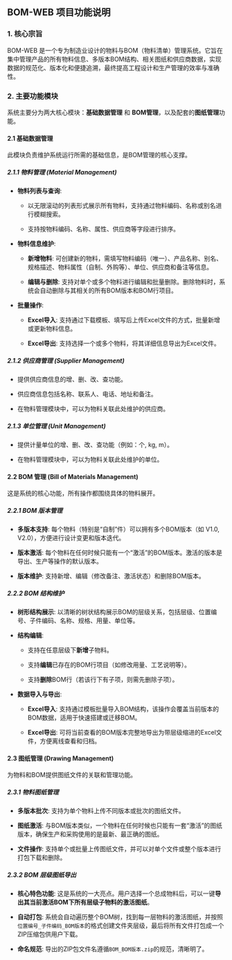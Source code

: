 ## BOM-WEB 项目功能说明

### 1. 核心宗旨

BOM-WEB 是一个专为制造业设计的物料与BOM（物料清单）管理系统。它旨在集中管理产品的所有物料信息、多版本BOM结构、相关图纸和供应商数据，实现数据的规范化、版本化和便捷追溯，最终提高工程设计和生产管理的效率与准确性。

### 2. 主要功能模块

系统主要分为两大核心模块：**基础数据管理** 和 **BOM管理**，以及配套的**图纸管理**功能。

#### 2.1 基础数据管理

此模块负责维护系统运行所需的基础信息，是BOM管理的核心支撑。

##### **2.1.1 物料管理 (Material Management)**

- **物料列表与查询**:
    
    - 以无限滚动的列表形式展示所有物料，支持通过物料编码、名称或别名进行模糊搜索。
        
    - 支持按物料编码、名称、属性、供应商等字段进行排序。
        
- **物料信息维护**:
    
    - **新增物料**: 可创建新的物料，需填写物料编码（唯一）、产品名称、别名、规格描述、物料属性（自制、外购等）、单位、供应商和备注等信息。
        
    - **编辑与删除**: 支持对单个或多个物料进行编辑和批量删除。删除物料时，系统会自动删除与其相关的所有BOM版本和BOM行项目。
        
- **批量操作**:
    
    - **Excel导入**: 支持通过下载模板、填写后上传Excel文件的方式，批量新增或更新物料信息。
        
    - **Excel导出**: 支持选择一个或多个物料，将其详细信息导出为Excel文件。
        

##### **2.1.2 供应商管理 (Supplier Management)**

- 提供供应商信息的增、删、改、查功能。
    
- 供应商信息包括名称、联系人、电话、地址和备注。
    
- 在物料管理模块中，可以为物料关联此处维护的供应商。
    

##### **2.1.3 单位管理 (Unit Management)**

- 提供计量单位的增、删、改、查功能（例如：个, kg, m）。
    
- 在物料管理模块中，可以为物料关联此处维护的单位。
    

#### 2.2 BOM 管理 (Bill of Materials Management)

这是系统的核心功能，所有操作都围绕具体的物料展开。

##### **2.2.1 BOM 版本管理**

- **多版本支持**: 每个物料（特别是“自制”件）可以拥有多个BOM版本（如 V1.0, V2.0），方便进行设计变更和版本迭代。
    
- **版本激活**: 每个物料在任何时候只能有一个“激活”的BOM版本。激活的版本是导出、生产等操作的默认版本。
    
- **版本维护**: 支持新增、编辑（修改备注、激活状态）和删除BOM版本。
    

##### **2.2.2 BOM 结构维护**

- **树形结构展示**: 以清晰的树状结构展示BOM的层级关系，包括层级、位置编号、子件编码、名称、规格、用量、单位等。
    
- **结构编辑**:
    
    - 支持在任意层级下**新增**子物料。
        
    - 支持**编辑**已存在的BOM行项目（如修改用量、工艺说明等）。
        
    - 支持**删除**BOM行（若该行下有子项，则需先删除子项）。
        
- **数据导入与导出**:
    
    - **Excel导入**: 支持通过模板批量导入BOM结构，该操作会覆盖当前版本的BOM数据，适用于快速搭建或迁移BOM。
        
    - **Excel导出**: 可将当前查看的BOM版本完整地导出为带层级缩进的Excel文件，方便离线查看和归档。
        

#### 2.3 图纸管理 (Drawing Management)

为物料和BOM提供图纸文件的关联和管理功能。

##### **2.3.1 物料图纸管理**

- **多版本批次**: 支持为单个物料上传不同版本或批次的图纸文件。
    
- **图纸激活**: 与BOM版本类似，一个物料在任何时候也只能有一套“激活”的图纸版本，确保生产和采购使用的是最新、最正确的图纸。
    
- **文件操作**: 支持单个或批量上传图纸文件，并可以对单个文件或整个版本进行打包下载和删除。
    

##### **2.3.2 BOM 层级图纸导出**

- **核心特色功能**: 这是系统的一大亮点。用户选择一个总成物料后，可以一键**导出其当前激活BOM下所有层级子物料的激活图纸**。
    
- **自动打包**: 系统会自动遍历整个BOM树，找到每一层物料的激活图纸，并按照`位置编号_子件编码_BOM版本`的格式创建文件夹层级，最后将所有文件打包成一个ZIP压缩包供用户下载。
    
- **命名规范**: 导出的ZIP包文件名遵循`BOM_BOM版本.zip`的规范，清晰明了。
